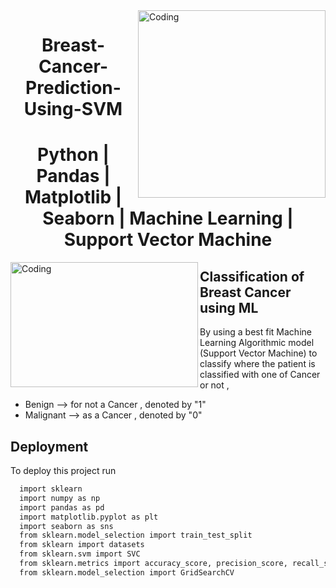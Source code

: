 <img align="right" alt="Coding" width="300" src="https://media.giphy.com/media/gutZ5Pm6Xl62eIf5RZ/giphy.gif">
<h1 align="center">Breast-Cancer-Prediction-Using-SVM</h1> 
<h1 align="center">Python | Pandas | Matplotlib | Seaborn | Machine Learning | Support Vector  Machine</h1>
<img align="left" alt="Coding" width="300" height = "200" src="https://media.giphy.com/media/sCqnpiUFN228E/giphy.gif">

  ## Classification of Breast Cancer using ML 
  By using a best fit Machine Learning Algorithmic model (Support Vector Machine) to classify where the patient is classified with one of Cancer or not ,
  - Benign   --> for not a Cancer , denoted by  "1"
  - Malignant --> as a Cancer , denoted by  "0"


## Deployment

To deploy this project run

```bash
  import sklearn
  import numpy as np
  import pandas as pd
  import matplotlib.pyplot as plt
  import seaborn as sns
  from sklearn.model_selection import train_test_split
  from sklearn import datasets
  from sklearn.svm import SVC
  from sklearn.metrics import accuracy_score, precision_score, recall_score, f1_score, roc_auc_score
  from sklearn.model_selection import GridSearchCV
```
